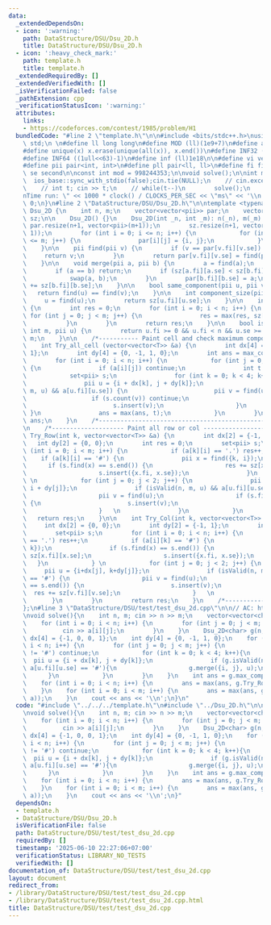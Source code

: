 ```yaml
---
data:
  _extendedDependsOn:
  - icon: ':warning:'
    path: DataStructure/DSU/Dsu_2D.h
    title: DataStructure/DSU/Dsu_2D.h
  - icon: ':heavy_check_mark:'
    path: template.h
    title: template.h
  _extendedRequiredBy: []
  _extendedVerifiedWith: []
  _isVerificationFailed: false
  _pathExtension: cpp
  _verificationStatusIcon: ':warning:'
  attributes:
    links:
    - https://codeforces.com/contest/1985/problem/H1
  bundledCode: "#line 2 \"template.h\"\n\n#include <bits/stdc++.h>\nusing namespace\
    \ std;\n \n#define ll long long\n#define MOD (ll)(1e9+7)\n#define all(x) (x).begin(),(x).end()\n\
    #define unique(x) x.erase(unique(all(x)), x.end())\n#define INF32 ((1ull<<31)-1)\n\
    #define INF64 ((1ull<<63)-1)\n#define inf (ll)1e18\n\n#define vi vector<int>\n\
    #define pii pair<int, int>\n#define pll pair<ll, ll>\n#define fi first\n#define\
    \ se second\n\nconst int mod = 998244353;\n\nvoid solve();\n\nint main(){\n  \
    \  ios_base::sync_with_stdio(false);cin.tie(NULL);\n    // cin.exceptions(cin.failbit);\n\
    \    // int t; cin >> t;\n    // while(t--)\n        solve();\n    cerr << \"\\\
    nTime run: \" << 1000 * clock() / CLOCKS_PER_SEC << \"ms\" << '\\n';\n    return\
    \ 0;\n}\n#line 2 \"DataStructure/DSU/Dsu_2D.h\"\n\ntemplate <typename T>\nstruct\
    \ Dsu_2D {\n    int n, m;\n    vector<vector<pii>> par;\n    vector<vector<int>>\
    \ sz;\n\n    Dsu_2D() {}\n    Dsu_2D(int _n, int _m): n(_n), m(_m) {\n       \
    \ par.resize(n+1, vector<pii>(m+1));\n        sz.resize(n+1, vector<int>(m+1,\
    \ 1));\n        for (int i = 0; i <= n; i++) {\n            for (int j = 0; j\
    \ <= m; j++) {\n                par[i][j] = {i, j};\n            }\n        }\n\
    \    }\n\n    pii find(pii v) {\n        if (v == par[v.fi][v.se]) {\n       \
    \     return v;\n        }\n        return par[v.fi][v.se] = find(par[v.fi][v.se]);\n\
    \    }\n\n    void merge(pii a, pii b) {\n        a = find(a);\n        b = find(b);\n\
    \        if (a == b) return;\n        if (sz[a.fi][a.se] < sz[b.fi][b.se]) {\n\
    \            swap(a, b);\n        }\n        par[b.fi][b.se] = a;\n        sz[a.fi][a.se]\
    \ += sz[b.fi][b.se];\n    }\n\n    bool same_component(pii u, pii v) {\n     \
    \   return find(u) == find(v);\n    }\n\n    int component_size(pii u) {\n   \
    \     u = find(u);\n        return sz[u.fi][u.se];\n    }\n\n    int max_component()\
    \ {\n        int res = 0;\n        for (int i = 0; i < n; i++) {\n           \
    \ for (int j = 0; j < m; j++) {\n                res = max(res, sz[i][j]);\n \
    \           }\n        }\n        return res;\n    }\n\n    bool isValid(int n,\
    \ int m, pii u) {\n        return u.fi >= 0 && u.fi < n && u.se >= 0 && u.se <\
    \ m;\n    }\n\n    /*----------- Paint cell and check maximum component ---------*/\n\
    \    int Try_all_cell (vector<vector<T>> &a) {\n        int dx[4] = {-1, 0, 0,\
    \ 1};\n        int dy[4] = {0, -1, 1, 0};\n        int ans = max_component();\n\
    \        for (int i = 0; i < n; i++) {\n            for (int j = 0; j < m; j++)\
    \ {\n                if (a[i][j]) continue;\n                int t = 1;\n    \
    \            set<pii> s;\n                for (int k = 0; k < 4; k++) {\n    \
    \                pii u = {i + dx[k], j + dy[k]};\n                    if (isValid(n,\
    \ m, u) && a[u.fi][u.se]) {\n                        pii v = find(u);\n      \
    \                  if (s.count(v)) continue;\n                        t += sz[v.fi][v.se];\n\
    \                        s.insert(v);\n                    }\n               \
    \ }\n                ans = max(ans, t);\n            }\n        }\n        return\
    \ ans;\n    }\n    /*------------------------------------------------------------*/\n\
    \n    /*-------------------- Paint all row or col ------------------*/\n    int\
    \ Try_Row(int k, vector<vector<T>> &a) {\n        int dx[2] = {-1, 1};\n     \
    \   int dy[2] = {0, 0};\n        int res = 0;\n        set<pii> s;\n        for\
    \ (int i = 0; i < m; i++) {\n            if (a[k][i] == '.') res++;\n        \
    \    if (a[k][i] == '#') {\n                pii x = find({k, i});\n          \
    \      if (s.find(x) == s.end()) {\n                    res += sz[x.fi][x.se];\n\
    \                    s.insert({x.fi, x.se});\n                }\n            }\
    \ \n            for (int j = 0; j < 2; j++) {\n                pii u = {k + dx[j],\
    \ i + dy[j]};\n                if (isValid(n, m, u) && a[u.fi][u.se] == '#') {\n\
    \                    pii v = find(u);\n                    if (s.find(v) == s.end())\
    \ {\n                        s.insert(v);\n                        res += sz[v.fi][v.se];\n\
    \                    }   \n                }\n            }\n        }\n     \
    \   return res;\n    }\n\n    int Try_Col(int k, vector<vector<T>> &a) {\n   \
    \     int dx[2] = {0, 0};\n        int dy[2] = {-1, 1};\n        int res = 0;\n\
    \        set<pii> s;\n        for (int i = 0; i < n; i++) {\n            if (a[i][k]\
    \ == '.') res++;\n            if (a[i][k] == '#') {\n                pii x = find({i,\
    \ k});\n                if (s.find(x) == s.end()) {\n                    res +=\
    \ sz[x.fi][x.se];\n                    s.insert({x.fi, x.se});\n             \
    \   }\n            } \n            for (int j = 0; j < 2; j++) {\n           \
    \     pii u = {i+dx[j], k+dy[j]};\n                if (isValid(n, m, u) && a[u.fi][u.se]\
    \ == '#') {\n                    pii v = find(u);\n                    if (s.find(v)\
    \ == s.end()) {\n                        s.insert(v);\n                      \
    \  res += sz[v.fi][v.se];\n                    }   \n                }\n     \
    \       }\n        }\n        return res;\n    }\n    /*------------------------------------------------------------*/\n\
    };\n#line 3 \"DataStructure/DSU/test/test_dsu_2d.cpp\"\n\n// AC: https://codeforces.com/contest/1985/problem/H1\n\
    \nvoid solve(){\n    int n, m; cin >> n >> m;\n    vector<vector<char>> a(n, vector<char>(m));\n\
    \    for (int i = 0; i < n; i++) {\n        for (int j = 0; j < m; j++) {\n  \
    \          cin >> a[i][j];\n        }\n    }\n    Dsu_2D<char> g(n, m);\n    int\
    \ dx[4] = {-1, 0, 0, 1};\n    int dy[4] = {0, -1, 1, 0};\n    for (int i = 0;\
    \ i < n; i++) {\n        for (int j = 0; j < m; j++) {\n            if (a[i][j]\
    \ != '#') continue;\n            for (int k = 0; k < 4; k++){\n              \
    \  pii u = {i + dx[k], j + dy[k]};\n                if (g.isValid(n, m, u) &&\
    \ a[u.fi][u.se] == '#'){\n                    g.merge({i, j}, u);\n          \
    \      }\n            }\n        }\n    }\n    int ans = g.max_component();\n\
    \    for (int i = 0; i < n; i++) {\n        ans = max(ans, g.Try_Row(i, a));\n\
    \    }\n    for (int i = 0; i < m; i++) {\n        ans = max(ans, g.Try_Col(i,\
    \ a));\n    }\n    cout << ans << '\\n';\n}\n"
  code: "#include \"../../../template.h\"\n#include \"../Dsu_2D.h\"\n\n// AC: https://codeforces.com/contest/1985/problem/H1\n\
    \nvoid solve(){\n    int n, m; cin >> n >> m;\n    vector<vector<char>> a(n, vector<char>(m));\n\
    \    for (int i = 0; i < n; i++) {\n        for (int j = 0; j < m; j++) {\n  \
    \          cin >> a[i][j];\n        }\n    }\n    Dsu_2D<char> g(n, m);\n    int\
    \ dx[4] = {-1, 0, 0, 1};\n    int dy[4] = {0, -1, 1, 0};\n    for (int i = 0;\
    \ i < n; i++) {\n        for (int j = 0; j < m; j++) {\n            if (a[i][j]\
    \ != '#') continue;\n            for (int k = 0; k < 4; k++){\n              \
    \  pii u = {i + dx[k], j + dy[k]};\n                if (g.isValid(n, m, u) &&\
    \ a[u.fi][u.se] == '#'){\n                    g.merge({i, j}, u);\n          \
    \      }\n            }\n        }\n    }\n    int ans = g.max_component();\n\
    \    for (int i = 0; i < n; i++) {\n        ans = max(ans, g.Try_Row(i, a));\n\
    \    }\n    for (int i = 0; i < m; i++) {\n        ans = max(ans, g.Try_Col(i,\
    \ a));\n    }\n    cout << ans << '\\n';\n}"
  dependsOn:
  - template.h
  - DataStructure/DSU/Dsu_2D.h
  isVerificationFile: false
  path: DataStructure/DSU/test/test_dsu_2d.cpp
  requiredBy: []
  timestamp: '2025-06-10 22:27:06+07:00'
  verificationStatus: LIBRARY_NO_TESTS
  verifiedWith: []
documentation_of: DataStructure/DSU/test/test_dsu_2d.cpp
layout: document
redirect_from:
- /library/DataStructure/DSU/test/test_dsu_2d.cpp
- /library/DataStructure/DSU/test/test_dsu_2d.cpp.html
title: DataStructure/DSU/test/test_dsu_2d.cpp
---
```

